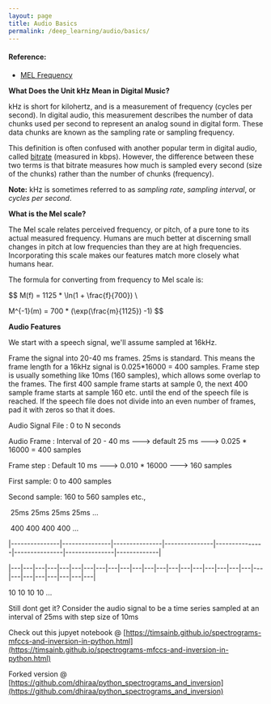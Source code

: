 ```yaml
---
layout: page
title: Audio Basics
permalink: /deep_learning/audio/basics/
---
```


#### Reference:
- [MEL Frequency](http://practicalcryptography.com/miscellaneous/machine-learning/guide-mel-frequency-cepstral-coefficients-mfccs/)



**What Does the Unit kHz Mean in Digital Music?** 

kHz is short for kilohertz, and is a measurement of frequency (cycles per second). In digital audio, this measurement describes the number of data chunks used per second to represent an analog sound in digital form. These data chunks are known as the sampling rate or sampling frequency.

This definition is often confused with another popular term in digital audio, called [bitrate](https://www.lifewire.com/what-is-mp3-bitrate-2438538) (measured in kbps). However, the difference between these two terms is that bitrate measures how much is sampled every second (size of the chunks) rather than the number of chunks (frequency).

**Note:** kHz is sometimes referred to as *sampling rate*, *sampling interval*, or *cycles per second*.



**What is the Mel scale?**

The Mel scale relates perceived frequency, or pitch,
of a pure tone to its actual measured frequency.
Humans are much better at discerning small changes
in pitch at low frequencies than they are at high frequencies.
Incorporating this scale makes our features match more closely
what humans hear.

The formula for converting from frequency to Mel scale is:

$$
M(f) = 1125 *  \ln(1 + \frac{f}{700}) \\

M^{-1}(m) = 700 *  (\exp(\frac{m}{1125}) -1)
$$

**Audio Features**

We start with a speech signal, we'll assume sampled at 16kHz.

Frame the signal into 20-40 ms frames. 25ms is standard. 
This means the frame length for a 16kHz signal is 0.025*16000 = 400 samples. 
Frame step is usually something like 10ms (160 samples), which allows some overlap to the frames. 
The first 400 sample frame starts at sample 0, the next 400 sample frame starts at sample 160 etc.
until the end of the speech file is reached. If the speech file does not divide into an even 
number of frames, pad it with zeros so that it does.

Audio Signal File : 0 to N seconds

Audio Frame : Interval of 20 - 40 ms ---> default 25 ms ---> 0.025 * 16000 = 400 samples

Frame step : Default 10 ms ---> 0.010 * 16000 ---> 160 samples

First sample: 0 to 400 samples

Second sample: 160 to 560 samples etc.,

​       25ms	   25ms		25ms	  25ms ...  	

​	400		    400		400	           400  ...

|---------------|---------------|---------------|---------------|---------------|---------------|---------------|-------------|    

|---|---|---|---|---|---|---|---|---|---|---|---|---|---|---|---|---|---|---|---|---|---|---|---|---|---|---|---|

 10   10 10 10 ...

Still dont get it? Consider the audio signal to be a time series sampled at an interval of 25ms with step size of 10ms


Check out this jupyet notebook @ [https://timsainb.github.io/spectrograms-mfccs-and-inversion-in-python.html](https://timsainb.github.io/spectrograms-mfccs-and-inversion-in-python.html)

Forked version @ [https://github.com/dhiraa/python_spectrograms_and_inversion](https://github.com/dhiraa/python_spectrograms_and_inversion)